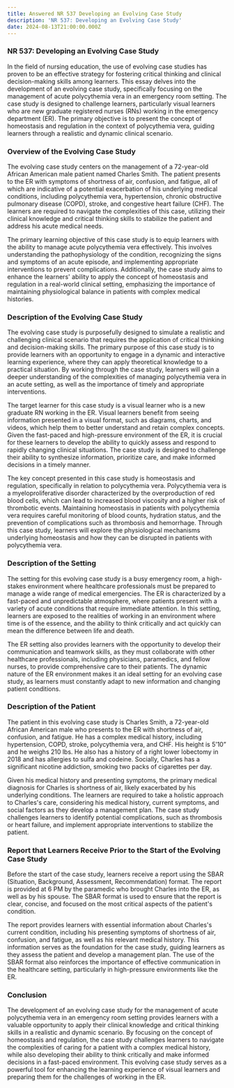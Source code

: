 ```yaml
---
title: Answered NR 537 Developing an Evolving Case Study
description: 'NR 537: Developing an Evolving Case Study'
date: 2024-08-13T21:00:00.000Z
---
```


### NR 537: Developing an Evolving Case Study

In the field of nursing education, the use of evolving case studies has proven to be an effective strategy for fostering critical thinking and clinical decision-making skills among learners. This essay delves into the development of an evolving case study, specifically focusing on the management of acute polycythemia vera in an emergency room setting. The case study is designed to challenge learners, particularly visual learners who are new graduate registered nurses (RNs) working in the emergency department (ER). The primary objective is to present the concept of homeostasis and regulation in the context of polycythemia vera, guiding learners through a realistic and dynamic clinical scenario.

### Overview of the Evolving Case Study

The evolving case study centers on the management of a 72-year-old African American male patient named Charles Smith. The patient presents to the ER with symptoms of shortness of air, confusion, and fatigue, all of which are indicative of a potential exacerbation of his underlying medical conditions, including polycythemia vera, hypertension, chronic obstructive pulmonary disease (COPD), stroke, and congestive heart failure (CHF). The learners are required to navigate the complexities of this case, utilizing their clinical knowledge and critical thinking skills to stabilize the patient and address his acute medical needs.

The primary learning objective of this case study is to equip learners with the ability to manage acute polycythemia vera effectively. This involves understanding the pathophysiology of the condition, recognizing the signs and symptoms of an acute episode, and implementing appropriate interventions to prevent complications. Additionally, the case study aims to enhance the learners' ability to apply the concept of homeostasis and regulation in a real-world clinical setting, emphasizing the importance of maintaining physiological balance in patients with complex medical histories.

### Description of the Evolving Case Study

The evolving case study is purposefully designed to simulate a realistic and challenging clinical scenario that requires the application of critical thinking and decision-making skills. The primary purpose of this case study is to provide learners with an opportunity to engage in a dynamic and interactive learning experience, where they can apply theoretical knowledge to a practical situation. By working through the case study, learners will gain a deeper understanding of the complexities of managing polycythemia vera in an acute setting, as well as the importance of timely and appropriate interventions.

The target learner for this case study is a visual learner who is a new graduate RN working in the ER. Visual learners benefit from seeing information presented in a visual format, such as diagrams, charts, and videos, which help them to better understand and retain complex concepts. Given the fast-paced and high-pressure environment of the ER, it is crucial for these learners to develop the ability to quickly assess and respond to rapidly changing clinical situations. The case study is designed to challenge their ability to synthesize information, prioritize care, and make informed decisions in a timely manner.

The key concept presented in this case study is homeostasis and regulation, specifically in relation to polycythemia vera. Polycythemia vera is a myeloproliferative disorder characterized by the overproduction of red blood cells, which can lead to increased blood viscosity and a higher risk of thrombotic events. Maintaining homeostasis in patients with polycythemia vera requires careful monitoring of blood counts, hydration status, and the prevention of complications such as thrombosis and hemorrhage. Through this case study, learners will explore the physiological mechanisms underlying homeostasis and how they can be disrupted in patients with polycythemia vera.

### Description of the Setting

The setting for this evolving case study is a busy emergency room, a high-stakes environment where healthcare professionals must be prepared to manage a wide range of medical emergencies. The ER is characterized by a fast-paced and unpredictable atmosphere, where patients present with a variety of acute conditions that require immediate attention. In this setting, learners are exposed to the realities of working in an environment where time is of the essence, and the ability to think critically and act quickly can mean the difference between life and death.

The ER setting also provides learners with the opportunity to develop their communication and teamwork skills, as they must collaborate with other healthcare professionals, including physicians, paramedics, and fellow nurses, to provide comprehensive care to their patients. The dynamic nature of the ER environment makes it an ideal setting for an evolving case study, as learners must constantly adapt to new information and changing patient conditions.

### Description of the Patient

The patient in this evolving case study is Charles Smith, a 72-year-old African American male who presents to the ER with shortness of air, confusion, and fatigue. He has a complex medical history, including hypertension, COPD, stroke, polycythemia vera, and CHF. His height is 5’10” and he weighs 210 lbs. He also has a history of a right lower lobectomy in 2018 and has allergies to sulfa and codeine. Socially, Charles has a significant nicotine addiction, smoking two packs of cigarettes per day.

Given his medical history and presenting symptoms, the primary medical diagnosis for Charles is shortness of air, likely exacerbated by his underlying conditions. The learners are required to take a holistic approach to Charles's care, considering his medical history, current symptoms, and social factors as they develop a management plan. The case study challenges learners to identify potential complications, such as thrombosis or heart failure, and implement appropriate interventions to stabilize the patient.

### Report that Learners Receive Prior to the Start of the Evolving Case Study

Before the start of the case study, learners receive a report using the SBAR (Situation, Background, Assessment, Recommendation) format. The report is provided at 6 PM by the paramedic who brought Charles into the ER, as well as by his spouse. The SBAR format is used to ensure that the report is clear, concise, and focused on the most critical aspects of the patient's condition.

The report provides learners with essential information about Charles's current condition, including his presenting symptoms of shortness of air, confusion, and fatigue, as well as his relevant medical history. This information serves as the foundation for the case study, guiding learners as they assess the patient and develop a management plan. The use of the SBAR format also reinforces the importance of effective communication in the healthcare setting, particularly in high-pressure environments like the ER.

### Conclusion

The development of an evolving case study for the management of acute polycythemia vera in an emergency room setting provides learners with a valuable opportunity to apply their clinical knowledge and critical thinking skills in a realistic and dynamic scenario. By focusing on the concept of homeostasis and regulation, the case study challenges learners to navigate the complexities of caring for a patient with a complex medical history, while also developing their ability to think critically and make informed decisions in a fast-paced environment. This evolving case study serves as a powerful tool for enhancing the learning experience of visual learners and preparing them for the challenges of working in the ER.
